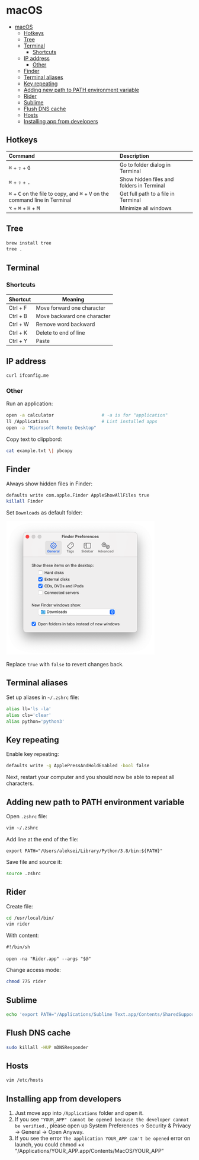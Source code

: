 # macOS

- [macOS](#macos)
  - [Hotkeys](#hotkeys)
  - [Tree](#tree)
  - [Terminal](#terminal)
    - [Shortcuts](#shortcuts)
  - [IP address](#ip-address)
    - [Other](#other)
  - [Finder](#finder)
  - [Terminal aliases](#terminal-aliases)
  - [Key repeating](#key-repeating)
  - [Adding new path to PATH environment variable](#adding-new-path-to-path-environment-variable)
  - [Rider](#rider)
  - [Sublime](#sublime)
  - [Flush DNS cache](#flush-dns-cache)
  - [Hosts](#hosts)
  - [Installing app from developers](#installing-app-from-developers)

## Hotkeys

| Command                                                                                                          | Description                               |
| :--------------------------------------------------------------------------------------------------------------- | :---------------------------------------- |
| <kbd>⌘</kbd> + <kbd>⇧</kbd> + <kbd>G</kbd>                                                                       | Go to folder dialog in Terminal           |
| <kbd>⌘</kbd> + <kbd>⇧</kbd> + <kbd>.</kbd>                                                                       | Show hidden files and folders in Terminal |
| <kbd>⌘</kbd> + <kbd>C</kbd> on the file to copy, and <kbd>⌘</kbd> + <kbd>V</kbd> on the command line in Terminal | Get full path to a file in Terminal       |
| <kbd>⌥</kbd> + <kbd>⌘</kbd> + <kbd>H</kbd> + <kbd>M</kbd>                                                        | Minimize all windows                      |

## Tree

```bash
brew install tree
tree .
```

## Terminal

### Shortcuts

| Shortcut | Meaning                     |
| -------- | --------------------------- |
| Ctrl + F | Move forward one character  |
| Ctrl + B | Move backward one character |
| Ctrl + W | Remove word backward        |
| Ctrl + K | Delete to end of line       |
| Ctrl + Y | Paste                       |

## IP address

```bash
curl ifconfig.me
```

### Other

Run an application:

```sh
open -a calculator                  # -a is for "application"
ll /Applications                    # List installed apps
open -a "Microsoft Remote Desktop"
```

Copy text to clippbord:

```sh
cat example.txt \| pbcopy
```

## Finder

Always show hidden files in Finder:

```zsh
defaults write com.apple.Finder AppleShowAllFiles true
killall Finder
```

Set `Downloads` as default folder:

<img src="macosFinder.png" width="400px">

Replace `true` with `false` to revert changes back.

## Terminal aliases

Set up aliases in `~/.zshrc` file:

```zsh
alias ll='ls -la'
alias cls='clear'
alias python='python3'
```

## Key repeating

Enable key repeating:

```zsh
defaults write -g ApplePressAndHoldEnabled -bool false
```

Next, restart your computer and you should now be able to repeat all characters.

## Adding new path to PATH environment variable

Open `.zshrc` file:

```zsh
vim ~/.zshrc
```

Add line at the end of the file:

```text
export PATH="/Users/aleksei/Library/Python/3.8/bin:${PATH}"
```

Save file and source it:

```zsh
source .zshrc
```

## Rider

Create file:

```bash
cd /usr/local/bin/
vim rider
```

With content:

```text
#!/bin/sh

open -na "Rider.app" --args "$@"
```

Change access mode:

```bash
chmod 775 rider
```

## Sublime

```bash
echo 'export PATH="/Applications/Sublime Text.app/Contents/SharedSupport/bin:$PATH"' >> ~/.zprofile
```

## Flush DNS cache

```zsh
sudo killall -HUP mDNSResponder
```

## Hosts

```zsh
vim /etc/hosts
```

## Installing app from developers

1. Just move app into `/Applications` folder and open it.
2. If you see `"YOUR_APP" cannot be opened because the developer cannot be verified.`, please open up System Preferences -> Security & Privacy -> General -> Open Anyway.
3. If you see the error `The application YOUR_APP can't be opened` error on launch, you could chmod +x "/Applications/YOUR_APP.app/Contents/MacOS/YOUR_APP"

